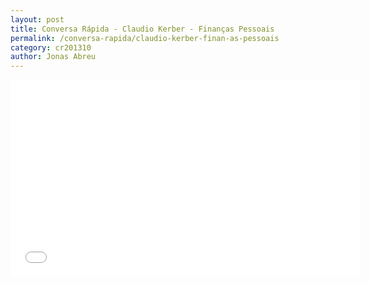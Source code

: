 ```yaml
---
layout: post
title: Conversa Rápida - Claudio Kerber - Finanças Pessoais
permalink: /conversa-rapida/claudio-kerber-finan-as-pessoais
category: cr201310
author: Jonas Abreu
---
```


<iframe width="560" height="315" src="//www.youtube.com/embed/Onz1TkeYIMs" frameborder="0" allowfullscreen></iframe>
